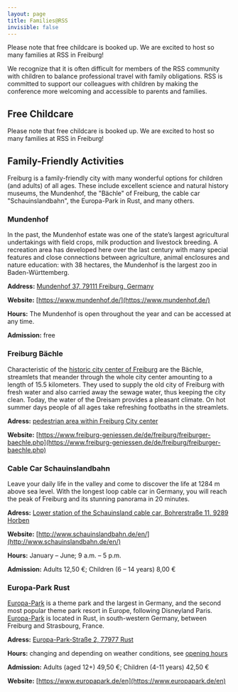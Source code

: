 ```yaml
---
layout: page
title: Families@RSS
invisible: false
---
```


<p class="message">
Please note that free childcare is booked up. We are excited to host
so many families at RSS in Freiburg!
</p>

We recognize that it is often difficult for members of the RSS community with
children to balance professional travel with family obligations. RSS is
committed to support our colleagues with children by making the conference more
welcoming and accessible to parents and families.

## Free Childcare

Please note that free childcare is booked up. We are excited to host
so many families at RSS in Freiburg!

<!--We are excited to announce that free childcare will be available
during RSS 2019! If you are interested in signing up for childcare,
please use <a
href="https://agentur-cogo.de/roboticsconference-freiburg/">this
form</a>.-->

## Family-Friendly Activities
Freiburg is a family-friendly city with many wonderful options for children
(and adults) of all ages. These include excellent science and natural history
museums, the Mundenhof, the "B&auml;chle" of Freiburg, the cable car "Schauinslandbahn", the Europa-Park in Rust,
and many others.

### Mundenhof
In the past, the Mundenhof estate was one of the state’s largest agricultural undertakings with field crops, 
milk production and livestock breeding. A recreation area has developed here over the last century with many 
special features and close connections between agriculture, animal enclosures and nature education: with 38 
hectares, the Mundenhof is the largest zoo in Baden-Württemberg. 

**Address:** [Mundenhof 37, 79111 Freiburg, Germany](https://goo.gl/maps/T381mKaDB6p)

**Website:** [https://www.mundenhof.de/](https://www.mundenhof.de/)

**Hours:** The Mundenhof is open throughout the year and can be accessed at any time.

**Admission:** free

### Freiburg B&auml;chle
Characteristic of the [historic city center of Freiburg](https://www.freiburg-geniessen.de/de/freiburg/altstadt.php) are the B&auml;chle, 
streamlets that meander through the whole city center amounting to a length of 15.5 kilometers. They used to supply the old city of Freiburg 
with fresh water and also carried away the sewage water, thus keeping the city clean. Today, the water of the Dreisam provides a pleasant climate.
On hot summer days people of all ages take refreshing footbaths in the streamlets.

**Adress:** [pedestrian area within Freiburg City center](https://goo.gl/maps/A9rM2hpGp9E2)

**Website:** [https://www.freiburg-geniessen.de/de/freiburg/freiburger-baechle.php](https://www.freiburg-geniessen.de/de/freiburg/freiburger-baechle.php)

### Cable Car Schauinslandbahn
Leave your daily life in the valley and come to discover the life at 1284 m above sea level. 
With the longest loop cable car in Germany, you will reach the peak of Freiburg and its stunning panorama in 20 minutes.

**Adress:** [Lower station of the Schauinsland cable car, Bohrerstraße 11, 9289 Horben](https://goo.gl/maps/r57wkzSLkH52)

**Website:** [http://www.schauinslandbahn.de/en/](http://www.schauinslandbahn.de/en/)

**Hours:** January – June; 9 a.m. – 5 p.m.

**Admission:** Adults 12,50 €; Children (6 – 14 years) 8,00 €

### Europa-Park Rust
[Europa-Park](https://en.wikipedia.org/wiki/Europa-Park) is a theme park and the largest in Germany, and the second most popular theme park resort in Europe, following Disneyland Paris. 
[Europa-Park](https://en.wikipedia.org/wiki/Europa-Park) is located in Rust, in south-western Germany, between Freiburg and Strasbourg, France.

**Adress:** [Europa-Park-Straße 2, 77977 Rust](https://goo.gl/maps/meJBhiUzFrH2)

**Hours:** changing and depending on weather conditions, see [opening hours](https://www.europapark.de/en/opening-hours)

**Admission:** Adults (aged 12+) 49,50 €; Children (4-11 years) 42,50 €

**Website:** [https://www.europapark.de/en](https://www.europapark.de/en)

<br/>
<br/>
<br/>
<br/>

